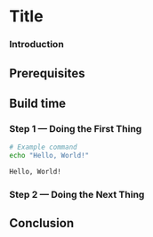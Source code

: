# Title

### Introduction

<!--
1. What is the tutorial about?
2. Why should the reader learn this topic?
3. What will the reader do or create in this tutorial?
4. What will the reader have accomplished when they’re done?
-->

## Prerequisites

<!--
1. System and technical requirements needed, such as Git, Node.js, Yarn, or Docker.
2. Additional service accounts your reader will need.
3. Conceptual articles that provide important background a reader might find helpful, such as Understanding the Account Abstraction.
-->

## Build time

### Step 1 — Doing the First Thing

<!--
1. Explain what will be done in this step
2. Include commands in separate code blocks
3. Explain what the command does and what its output means
-->

```bash
# Example command
echo "Hello, World!"
```

<!--
1. Explain the command output in separate code block
-->

```bash
Hello, World!
```

### Step 2 — Doing the Next Thing

<!-- Repeat the format of Step 1 for all subsequent steps -->

## Conclusion

<!--
1. Summarize what the reader has accomplished by following your tutorial
2. Describe what the reader can do next
-->
